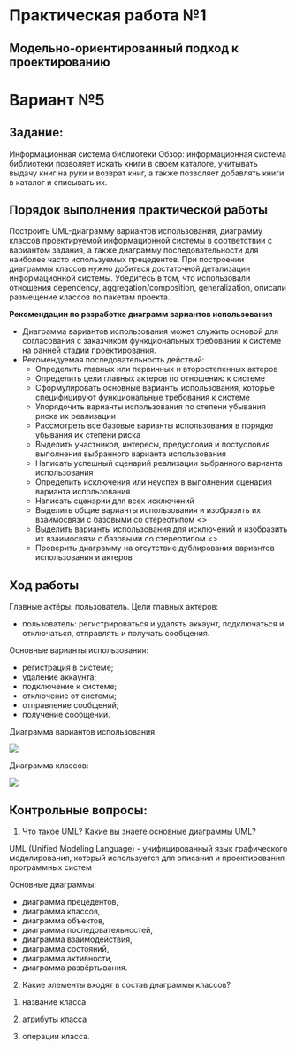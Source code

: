 # Практическая работа №1

## Модельно-ориентированный подход к проектированию

# Вариант №5

## Задание:

Информационная система библиотеки Обзор: информационная система библиотеки позволяет искать книги в своем каталоге, учитывать выдачу книг на руки и возврат книг, а также позволяет добавлять книги в каталог и списывать их.

## Порядок выполнения практической работы

Построить UML-диаграмму вариантов использования, диаграмму классов проектируемой информационной системы в соответствии с вариантом задания, а также диаграмму последовательности для наиболее часто используемых прецедентов. При построении диаграммы классов нужно добиться достаточной детализации информационной системы. Убедитесь в том, что использовали отношения dependency, aggregation/composition, generalization, описали размещение классов по пакетам проекта.

**Рекомендации по разработке диаграмм вариантов использования**

-   Диаграмма вариантов использования может служить основой для согласования с заказчиком функциональных требований к системе на ранней стадии проектирования.
-   Рекомендуемая последовательность действий:
    -   Определить главных или первичных и второстепенных актеров
    -   Определить цели главных актеров по отношению к системе
    -   Сформулировать основные варианты использования, которые специфицируют функциональные требования к системе
    -   Упорядочить варианты использования по степени убывания риска их реализации
    -   Рассмотреть все базовые варианты использования в порядке убывания их степени риска
    -   Выделить участников, интересы, предусловия и постусловия выполнения выбранного варианта использования
    -   Написать успешный сценарий реализации выбранного варианта использования
    -   Определить исключения или неуспех в выполнении сценария варианта использования
    -   Написать сценарии для всех исключений
    -   Выделить общие варианты использования и изобразить их взаимосвязи с базовыми со стереотипом \<<include>\>
    -   Выделить варианты использования для исключений и изобразить их взаимосвязи с базовыми со стереотипом \<<extend>\>
    -   Проверить диаграмму на отсутствие дублирования вариантов использования и актеров

## Ход работы

Главные актёры: пользователь. Цели главных актеров:

-   пользователь: регистрироваться и удалять аккаунт, подключаться и отключаться, отправлять и получать сообщения.

Основные варианты использования:

-   регистрация в системе;
-   удаление аккаунта;
-   подключение к системе;
-   отключение от системы;
-   отправление сообщений;
-   получение сообщений.

Диаграмма вариантов использования

![](https://github.com/anyam/TMP/blob/main/lab_1/%D0%B2%D0%B0%D1%80%D0%B8%D0%B0%D0%BD%D1%82%D0%BE%D0%B2.png)

Диаграмма классов:

![](https://github.com/anyam/TMP/blob/main/lab_1/%D0%BA%D0%BB%D0%B0%D1%81%D1%81%D0%BE%D0%B2.png)

## Контрольные вопросы:

1.  Что такое UML? Какие вы знаете основные диаграммы UML?

UML (Unified Modeling Language) - унифицированный язык графического моделирования, который используется для описания и проектирования программных систем

Основные диаграммы:

-   диаграмма прецедентов,
-   диаграмма классов,
-   диаграмма объектов,
-   диаграмма последовательностей,
-   диаграмма взаимодействия,
-   диаграмма состояний,
-   диаграмма активности,
-   диаграмма развёртывания.

2.  Какие элементы входят в состав диаграммы классов?

<!-- -->

1)  название класса

2)  атрибуты класса

3)  операции класса.
